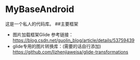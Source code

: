 # MyBaseAndroid

这是一个私人的代码库。
##主要框架
* 图片加载框架Glide 参考链接：
https://blog.csdn.net/guolin_blog/article/details/53759439
* glide专用的图片转换库：(需要的话自行添加)
https://github.com/lizhenjiaweisa/glide-transformations